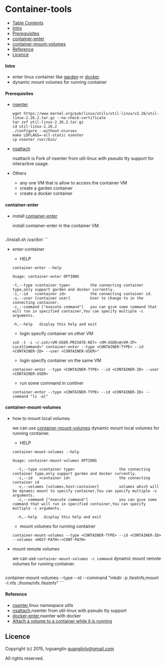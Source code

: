 # Container-tools

- [Table Contents](#)
- [Intro](#Intro)
- [Prerequisites](#Prerequisites)
- [container-enter](#container-enter)
- [container-mount-volumes](#container-mount-volumes)
- [Reference](#Reference)
- [Licence](#Licence)

#### Intro

- enter linux container like [garden](https://github.com/cloudfoundry-incubator/garden-linux) or [docker](https://github.com/docker/docker).
- dynamic mount volumes for running container

#### Prerequisites

- [nsenter](https://www.kernel.org/pub/linux/utils/util-linux/)

    ```shell
    wget https://www.kernel.org/pub/linux/utils/util-linux/v2.26/util-linux-2.26.2.tar.gz --no-check-certificate
    tar zxf util-linux-2.26.2.tar.gz
    cd util-linux-2.26.2
    ./configure --without-ncurses
    make LDFLAGS=-all-static nsenter
    cp nsenter /usr/bin/
    ```

- [nsattach](https://github.com/guanglinlv/nsattach)

	nsattach is Fork of nsenter from util-linux with pseudo tty support for interactive usage.

- Others
	- any one VM that is allow to access the container VM
	- create a garden container
	- create a docker container

#### container-enter

- install [container-enter](http://code.huawei.com/l00177705/container-enter/blob/master/src/container-enter)

	install container-enter in the container VM.

	```shell
./install.sh /usr/bin
	```

- enter-container

	- HELP

	```shell
	container-enter --help

	Usage: container-enter OPTIONS

  	-t,--type <container type>         the connecting container type,only support garden and docker currently.
  	-i,--id   <container id>           the connecting container id.
  	-u,--user [container user]         User to change to in the connecting container.
  	-c,--command ["execute command"]   you can give some command that will run in specified container,You can specify multiple -c arguments.

	-h,--help   display this help and exit

	```

	- login specify container on other VM

	```shell
	ssh -t -i ~/.ssh/<VM-USER-PRIVATE-KEY> <VM-USER>@<VM-IP> LocalCommand=" container-enter --type <CONTAINER-TYPE> --id <CONTAINER-ID> --user <CONTAINER-USER>"
	```

	- login specify container on the same VM

	```shell
	container-enter --type <CONTAINER-TYPE> --id <CONTAINER-ID> --user <CONTAINER-USER>
	```

	- run some command in continer

    ```shell
    container-enter --type <CONTAINER-TYPE> --id <CONTAINER-ID> --command "ls -al"
    ```

#### container-mount-volumes

- how to mount local volumes

	we can use [container-mount-volumes](http://code.huawei.com/l00177705/container-enter/blob/master/src/container-mount-volumes) dynamic mount local volumes for running container.

	- HELP

	```shell
	container-mount-volumes --help

    Usage: container-mount-volumes OPTIONS

      -t,--type <container type>                    the connecting container type,only support garden and docker currently.
      -i,--id   <container id>                      the connecting container id
      -v,--volumes [volumes,host:container]         volumes which will be dynamic mount to specify container,You can specify multiple -v arguments.
      -c,--command ["execute command"]              you can give some command that will run in specified container,You can specify multiple -c arguments.

      -h,--help   display this help and exit

	```

    - mount volumes for running container

    ```shell
    container-mount-volumes --type <CONTAINER-TYPE> --id <CONTAINER-ID> --volumes <HOST-PATH>:<CONT-PATH>
    ```
- mount remote volumes

	we can use `container-mount-volumes -c command` dynamic mount remote volumes for running container.

    ```shell
container-mount-volumes --type <CONTAINER-TYPE> --id <CONTAINER-ID> --command "mkdir -p /testnfs;mount -t nfs <NFS-HOST>:/home/nfs /testnfs"
    ```

#### Reference
- [nsenter](https://www.kernel.org/pub/linux/utils/util-linux/),linux namespace utils
- [nsattach](https://github.com/guanglinlv/nsattach),nsenter from util-linux with pseudo tty support
- [docker-enter](https://github.com/jpetazzo/nsenter),nsenter with docker
- [Attach a volume to a container while it is running](http://jpetazzo.github.io/2015/01/13/docker-mount-dynamic-volumes/)


## Licence

Copyright (c) 2015, lvguanglin <guanglinlv@gmail.com>

All rights reserved.
